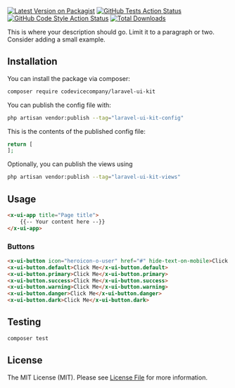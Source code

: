 [![Latest Version on Packagist](https://img.shields.io/packagist/v/codevicecompany/laravel-ui-kit.svg?style=flat-square)](https://packagist.org/packages/codevicecompany/laravel-ui-kit)
[![GitHub Tests Action Status](https://img.shields.io/github/workflow/status/codevicecompany/laravel-ui-kit/run-tests?label=tests)](https://github.com/codevicecompany/laravel-ui-kit/actions?query=workflow%3Arun-tests+branch%3Amain)
[![GitHub Code Style Action Status](https://img.shields.io/github/workflow/status/codevicecompany/laravel-ui-kit/Check%20&%20fix%20styling?label=code%20style)](https://github.com/codevicecompany/laravel-ui-kit/actions?query=workflow%3A"Check+%26+fix+styling"+branch%3Amain)
[![Total Downloads](https://img.shields.io/packagist/dt/codevicecompany/laravel-ui-kit.svg?style=flat-square)](https://packagist.org/packages/codevicecompany/laravel-ui-kit)

This is where your description should go. Limit it to a paragraph or two. Consider adding a small example.

## Installation

You can install the package via composer:

```bash
composer require codevicecompany/laravel-ui-kit
```

You can publish the config file with:

```bash
php artisan vendor:publish --tag="laravel-ui-kit-config"
```

This is the contents of the published config file:

```php
return [
];
```

Optionally, you can publish the views using

```bash
php artisan vendor:publish --tag="laravel-ui-kit-views"
```

## Usage

```html
<x-ui-app title="Page title">
    {{-- Your content here --}}
</x-ui-app>
```

### Buttons

```html
<x-ui-button icon="heroicon-o-user" href="#" hide-text-on-mobile>Click Me</x-ui-button>
<x-ui-button.default>Click Me</x-ui-button.default>
<x-ui-button.primary>Click Me</x-ui-button.primary>
<x-ui-button.success>Click Me</x-ui-button.success>
<x-ui-button.warning>Click Me</x-ui-button.warning>
<x-ui-button.danger>Click Me</x-ui-button.danger>
<x-ui-button.dark>Click Me</x-ui-button.dark>
```

## Testing

```bash
composer test
```

## License

The MIT License (MIT). Please see [License File](LICENSE.md) for more information.
